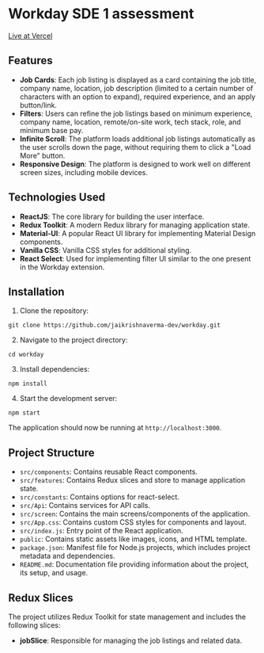 # Workday SDE 1 assessment
[Live at Vercel](https://workdayassessment-jdszfdc8c-nitinpsinghs-projects.vercel.app/)
## Features

- **Job Cards**: Each job listing is displayed as a card containing the job title, company name, location, job description (limited to a certain number of characters with an option to expand), required experience, and an apply button/link.
- **Filters**: Users can refine the job listings based on minimum experience, company name, location, remote/on-site work, tech stack, role, and minimum base pay.
- **Infinite Scroll**: The platform loads additional job listings automatically as the user scrolls down the page, without requiring them to click a "Load More" button.
- **Responsive Design**: The platform is designed to work well on different screen sizes, including mobile devices.

## Technologies Used

- **ReactJS**: The core library for building the user interface.
- **Redux Toolkit**: A modern Redux library for managing application state.
- **Material-UI**: A popular React UI library for implementing Material Design components.
- **Vanilla CSS**: Vanilla CSS styles for additional styling.
- **React Select**: Used for implementing filter UI similar to the one present in the Workday extension.


## Installation

1. Clone the repository:

```
git clone https://github.com/jaikrishnaverma-dev/workday.git
```

2. Navigate to the project directory:

```
cd workday
```

3. Install dependencies:

```
npm install
```

4. Start the development server:

```
npm start
```

The application should now be running at `http://localhost:3000`.

## Project Structure

- `src/components`: Contains reusable React components.
- `src/features`: Contains Redux slices and store to manage application state.
- `src/constants`: Contains options for react-select.
- `src/Api`: Contains services for API calls.
- `src/screen`: Contains the main screens/components of the application.
- `src/App.css`: Contains custom CSS styles for components and layout.
- `src/index.js`: Entry point of the React application.
- `public`: Contains static assets like images, icons, and HTML template.
- `package.json`: Manifest file for Node.js projects, which includes project metadata and dependencies.
- `README.md`: Documentation file providing information about the project, its setup, and usage.


## Redux Slices

The project utilizes Redux Toolkit for state management and includes the following slices:

- **jobSlice**: Responsible for managing the job listings and related data.



